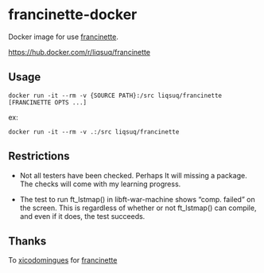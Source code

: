 # francinette-docker
Docker image for use [francinette](https://github.com/xicodomingues/francinette).

https://hub.docker.com/r/liqsuq/francinette

## Usage
```
docker run -it --rm -v {SOURCE PATH}:/src liqsuq/francinette [FRANCINETTE OPTS ...]
```

ex:
```
docker run -it --rm -v .:/src liqsuq/francinette
```

## Restrictions
- Not all testers have been checked. Perhaps It will missing a package. The checks will come with my learning progress.

- The test to run ft\_lstmap() in libft-war-machine shows “comp. failed” on the screen. This is regardless of whether or not ft\_lstmap() can compile, and even if it does, the test succeeds.

## Thanks
To [xicodomingues](https://github.com/xicodomingues) for [francinette](https://github.com/xicodomingues/francinette)

